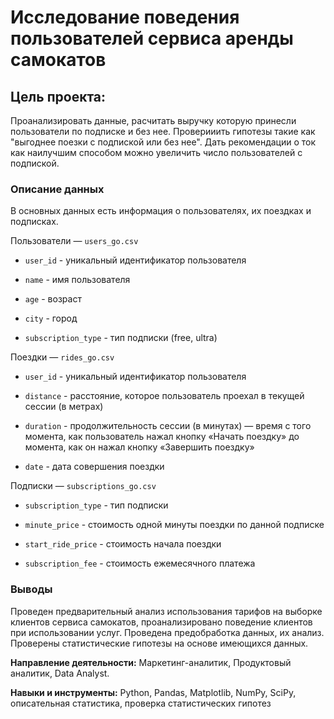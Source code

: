 # Исследование поведения пользователей сервиса аренды самокатов

## Цель проекта:

Проанализировать данные, расчитать выручку которую принесли пользователи по подписке и без нее. Проверииить гипотезы такие как "выгоднее поезки с подпиской или без нее". Дать рекомендации о ток как наилучшим способом можно увеличить число пользователей с подпиской.

### Описание данных
В основных данных есть информация о пользователях, их поездках и подписках.

Пользователи — `users_go.csv`

- `user_id` - уникальный идентификатор пользователя

- `name` - имя пользователя

- `age` - возраст

- `city` - город

- `subscription_type` - тип подписки (free, ultra)

Поездки — `rides_go.csv`

- `user_id` - уникальный идентификатор пользователя

- `distance` - расстояние, которое пользователь проехал в текущей сессии (в метрах)

- `duration` - продолжительность сессии (в минутах) — время с того момента, как пользователь нажал кнопку «Начать поездку» до момента, как он нажал кнопку «Завершить поездку»

- `date` - дата совершения поездки

Подписки — `subscriptions_go.csv`

- `subscription_type` - тип подписки

- `minute_price` - стоимость одной минуты поездки по данной подписке

- `start_ride_price` - стоимость начала поездки

- `subscription_fee` - стоимость ежемесячного платежа

### Выводы

Проведен предварительный анализ использования тарифов на выборке клиентов сервиса самокатов, проанализировано поведение клиентов при использовании услуг. Проведена предобработка данных, их анализ. Проверены статистические гипотезы на основе имеющихся данных.

**Направление деятельности:**
Маркетинг-аналитик, Продуктовый аналитик, Data Analyst.

**Навыки и инструменты:** Python, Pandas, Matplotlib, NumPy, SciPy, описательная статистика, проверка статистических гипотез
